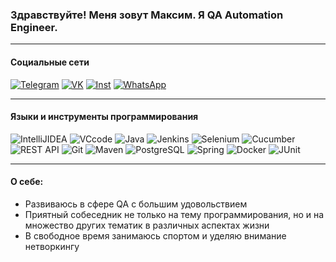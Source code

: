 ### Здравствуйте! Меня зовут Максим. Я QA Automation Engineer.

---

#### Социальные сети

[![Telegram](https://img.shields.io/badge/-Telegram-000000?style=flat-square&logo=Telegram)](https://t.me/Maxya777) [![VK](https://img.shields.io/badge/-Вконтакте-000000?style=flat-square&logo=VK&logoColor=4169E1)](https://vk.ru/pashkov95)
[![Inst](https://img.shields.io/badge/-Instagram-000000?style=flat-square&logo=Instagram&logoColor=FF00FF)](https://www.instagram.com/invites/contact/?i=r0dwyha23rfa&utm_content=pos91r) [![WhatsApp](https://img.shields.io/badge/-WhatsApp-000000?style=flat-square&logo=WhatsApp&logoColor=00FF00)](https://wa.me/qr/6ZY7JOIBY3K6F1)

---

#### Языки и инструменты программирования

![IntelliJIDEA](https://img.shields.io/badge/-IntelliJ_IDEA-000000?style=flat-square&logo=IntelliJIDEA&logoColor=FF6347) ![VCcode](https://img.shields.io/badge/-Visual_Studio-000000?style=flat-square&logo=VisualStudio&logoColor=4169E1) ![Java](https://img.shields.io/badge/-Java-000000?style=flat-square&logo=java) ![Jenkins](https://img.shields.io/badge/-Jenkins-000000?style=flat-square&logo=jenkins&logoColor=#D24939) ![Selenium](https://img.shields.io/badge/-Selenium-000000?style=flat-square&logo=selenium&logoColor=#43B02A) ![Cucumber](https://img.shields.io/badge/-Cucumber-000000?style=flat-square&logo=cucumber&logoColor=#23D96C) ![REST API](https://img.shields.io/badge/-REST_API-000000?style=flat-square&logo=resend&logoColor=#000000) ![Git](https://img.shields.io/badge/-Git-000000?style=flat-square&logo=Git&logoColor=F4A460) ![Maven](https://img.shields.io/badge/-Maven-000000?style=flat-square&logo=ApacheMaven&logoColor=FFB6C1) ![PostgreSQL](https://img.shields.io/badge/-PostgreSQL-000000?style=flat-square&logo=PostgreSQL&logoColor=FFFFFF) ![Spring](https://img.shields.io/badge/-Spring-000000?style=flat-square&logo=Spring&logoColor=00FF00) ![Docker](https://img.shields.io/badge/-Docker-000000?style=flat-square&logo=Docker) ![JUnit](https://img.shields.io/badge/-JUnit-000000?style=flat-square&logo=JUnit5&logoColor=FF4500)

---

#### О себе:

- Развиваюсь в сфере QA с большим удовольствием
- Приятный собеседник не только на тему программирования, но и на множество других тематик в различных аспектах жизни
- В свободное время занимаюсь спортом и уделяю внимание нетворкингу
